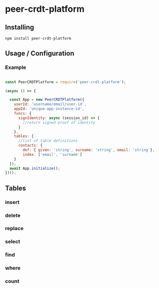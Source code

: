 # peer-crdt-platform

## Installing

`npm install peer-crdt-platform`

## Usage / Configuration

### Example
```js 

const PeerCRDTPlatform = require('peer-crdt-platform');

(async () => {

  const App = new PeerCRDTPlatform({
    userId: 'username/email/user-id',
    appId: 'unique-app-instance-id',
    funcs: {
      signIdentity: async (session_id) => {
        //return signed proof of identity
      }
    },
    tables: {
      //list of table definitions
      contacts: { 
        def: { given: 'string', surname: 'string', email: 'string'},
        index: ['email', 'surname']
    }
  });
  await App.initialize();
})();
```

## Tables

### insert
### delete
### replace
### select
### find
### where
### count


